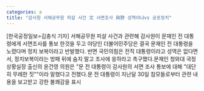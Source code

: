 ```yaml
---
categories: a
title: "감사원 서해공무원 피살 사건 文 서면조사 與野 성역아냐vs 공포정치"
---
```

[한국공정일보=김충식 기자] 서해공무원 피살 사건과 관련해 감사원이 문재인 전 대통령에게 서면조사를 통보 한것을 두고 야당인 더불어민주당은 결국 문재인 전 대통령을 노렸다며 정치 보복이라고 반발했다. 반면 국민의힘은 전직 대통령이라고 성역은 없다면서, 정치보복이라는 방패 뒤에 숨지 말고 조사에 응하라고 촉구했다.문재인 청와대 국정상황실장 출신의 윤건영 의원은 "문 전 대통령이 감사원의 서면 조사 통보에 대해 "대단히 무례한 짓""이라 말했다고 전했다.문 전 대통령이 지난달 30일 참모들로부터 관련 내용을 보고받고 강한 불쾌감을 표시